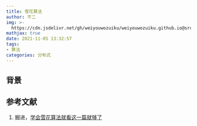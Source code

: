 ```yaml
---
title: 雪花算法
author: 不二
img: >-
  https://cdn.jsdelivr.net/gh/weiyouwozuiku/weiyouwozuiku.github.io@src/source/_posts/PageImg/分布式/雪花算法.jpg
mathjax: true
date: 2021-11-05 13:32:57
tags: 
- 算法
categories: 分布式
---
```

## 背景



## 参考文献

1. 掘进，[学会雪花算法就看这一篇就够了](https://segmentfault.com/a/1190000024499175)
